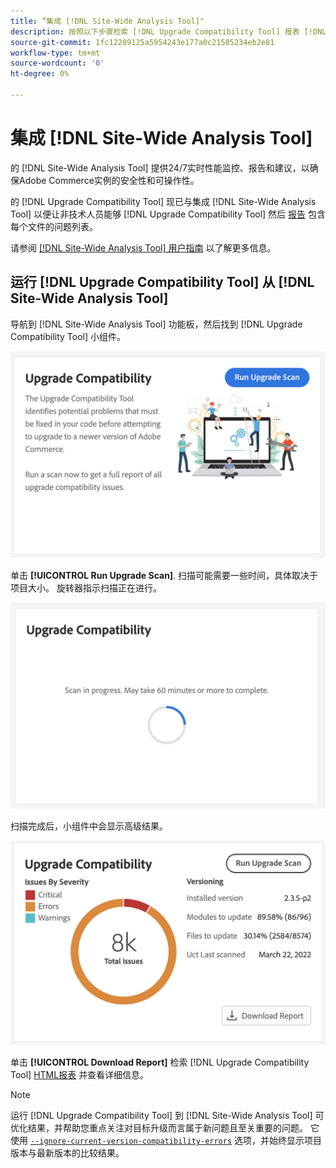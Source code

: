 ```yaml
---
title: “集成 [!DNL Site-Wide Analysis Tool]"
description: 按照以下步骤检索 [!DNL Upgrade Compatibility Tool] 报表 [!DNL Site-Wide Analysis Tool] 功能板。Adobe Commerce项目
source-git-commit: 1fc12289125a5954243e177a0c21505234eb2e81
workflow-type: tm+mt
source-wordcount: '0'
ht-degree: 0%

---
```



# 集成 [!DNL Site-Wide Analysis Tool]

的 [!DNL Site-Wide Analysis Tool] 提供24/7实时性能监控、报告和建议，以确保Adobe Commerce实例的安全性和可操作性。

的 [!DNL Upgrade Compatibility Tool] 现已与集成 [!DNL Site-Wide Analysis Tool] 以便让非技术人员能够 [!DNL Upgrade Compatibility Tool] 然后 [报告](../upgrade-compatibility-tool/reports.md) 包含每个文件的问题列表。

请参阅 [[!DNL Site-Wide Analysis Tool] 用户指南](https://docs.magento.com/user-guide/reports/site-wide-analysis-tool.html) 以了解更多信息。

## 运行 [!DNL Upgrade Compatibility Tool] 从 [!DNL Site-Wide Analysis Tool]

导航到 [!DNL Site-Wide Analysis Tool] 功能板，然后找到 [!DNL Upgrade Compatibility Tool] 小组件。

![UCT SWAT小组件 — 初始](../../assets/upgrade-guide/uct-swat-initial.png)

单击 **[!UICONTROL Run Upgrade Scan]**. 扫描可能需要一些时间，具体取决于项目大小。 旋转器指示扫描正在进行。

![UCT SWAT小组件 — 正在进行](../../assets/upgrade-guide/uct-swat-progress.png)

扫描完成后，小组件中会显示高级结果。

![UCT SWAT小组件 — 结果](../../assets/upgrade-guide/uct-swat-results.png)

单击 **[!UICONTROL Download Report]** 检索 [!DNL Upgrade Compatibility Tool] [HTML报表](../upgrade-compatibility-tool/reports.md#html-report) 并查看详细信息。


>[!NOTE]
>
> 运行 [!DNL Upgrade Compatibility Tool] 到 [!DNL Site-Wide Analysis Tool] 可优化结果，并帮助您重点关注对目标升级而言属于新问题且至关重要的问题。 它使用 [`--ignore-current-version-compatibility-errors`](run.md#optimize-your-results) 选项，并始终显示项目版本与最新版本的比较结果。
